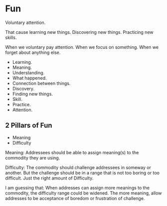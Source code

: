 
# Fun

Voluntary attention.

That cause learning new things.
Discovering new things.
Practicing new skills.

When we voluntary pay attention.
When we focus on something.
When we forget about anything else.

- Learning.
- Meaning.
- Understanding.
- What happened.
- Connection between things.
- Discovery.
- Finding new things.
- Skill.
- Practice.
- Attention.

## 2 Pillars of Fun

- Meaning
- Difficulty

Meaning: Addressees should be able to
assign meaning(s) to the commodity they
are using.

Difficulty: The commodity should challenge
addressees in someway or another.
But the challenge should be in a range
that is not too boring or too difficult.
Just the right amount of Difficulty.

I am guessing that: When addresses can
assign more meanings to the commodity,
the difficulty range could be widened.
The more meaning, allow addresses to be
acceptance of boredom or frustration of
challenge.
